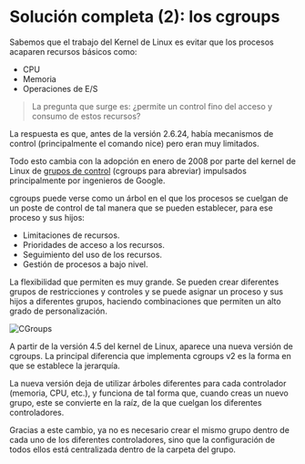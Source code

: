 # Solución completa (2): los cgroups

Sabemos que el trabajo del Kernel de Linux es evitar que los procesos acaparen recursos básicos como:

- CPU
- Memoria
- Operaciones de E/S

> La pregunta que surge es: ¿permite un control fino del acceso y consumo de estos recursos?

La respuesta es que, antes de la versión 2.6.24, había mecanismos de control (principalmente el comando nice) pero eran muy limitados.

Todo esto cambia con la adopción en enero de 2008 por parte del kernel de Linux de [grupos de control](https://wiki.archlinux.org/index.php/cgroups) (cgroups para abreviar) impulsados ​​principalmente por ingenieros de Google.

cgroups puede verse como un árbol en el que los procesos se cuelgan de un poste de control de tal manera que se pueden establecer, para ese proceso y sus hijos:

- Limitaciones de recursos.
- Prioridades de acceso a los recursos.
- Seguimiento del uso de los recursos.
- Gestión de procesos a bajo nivel.

La flexibilidad que permiten es muy grande. Se pueden crear diferentes grupos de restricciones y controles y se puede asignar un proceso y sus hijos a diferentes grupos, haciendo combinaciones que permiten un alto grado de personalización.

![CGroups](../../_media/01_que_e_un_contedor_de_software/cgroups_1.png)

A partir de la versión 4.5 del kernel de Linux, aparece una nueva versión de cgroups. La principal diferencia que implementa cgroups v2 es la forma en que se establece la jerarquía.

La nueva versión deja de utilizar árboles diferentes para cada controlador (memoria, CPU, etc.), y funciona de tal forma que, cuando creas un nuevo grupo, este se convierte en la raíz, de la que cuelgan los diferentes controladores.

Gracias a este cambio, ya no es necesario crear el mismo grupo dentro de cada uno de los diferentes controladores, sino que la configuración de todos ellos está centralizada dentro de la carpeta del grupo.
